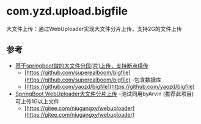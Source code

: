 # com.yzd.upload.bigfile
大文件上传：通过WebUploader实现大文件分片上传，支持2G的文件上传

## 参考
- [基于springboot做的大文件分段(片)上传，支持断点续传](https://www.jianshu.com/p/aa44eb96c7b6)
    - [https://github.com/superealboom/bigfile](https://github.com/superealboom/bigfile) -包含数据库
    - [https://github.com/yaozd/bigfile](https://github.com/yaozd/bigfile)
- [SpringBoot WebUploader大文件分片上传](https://blog.csdn.net/niugang0920/article/details/89387209) -测试同用byArvin (推荐此项目)可上传1G以上文件
    - [https://gitee.com/niugangxy/webuploader](https://gitee.com/niugangxy/webuploader)
